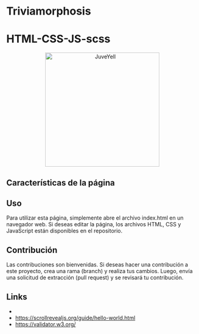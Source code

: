 # Triviamorphosis


# HTML-CSS-JS-scss
<div>
<p style = 'text-align:center;'>
<img src="https://user-images.githubusercontent.com/126781088/229580377-f7f50c57-8688-4a43-8dc7-6513f6f84e73.png" alt="JuveYell" width="300px">
</p>
</div>

## Características de la página


## Uso
Para utilizar esta página, simplemente abre el archivo index.html en un navegador web. Si deseas editar la página, los archivos HTML, CSS y JavaScript están disponibles en el repositorio.

## Contribución
Las contribuciones son bienvenidas. Si deseas hacer una contribución a este proyecto, crea una rama (branch) y realiza tus cambios. Luego, envía una solicitud de extracción (pull request) y se revisará tu contribución.

## Links
* 
* https://scrollrevealjs.org/guide/hello-world.html
* https://validator.w3.org/
